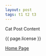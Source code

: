 ```yaml
---
layout: post
tags: t1 t2 t3
---
```


Cat Post Content

{{ page.license }}

[Home Page](./)
